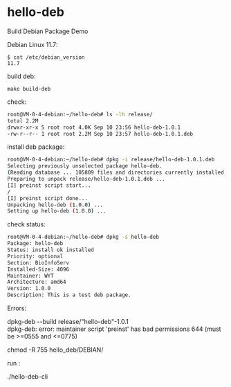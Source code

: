 # hello-deb

Build Debian Package Demo 


Debian Linux 11.7:

```
$ cat /etc/debian_version
11.7
```



build deb:

    make build-deb


check:

```bash
root@VM-0-4-debian:~/hello-deb# ls -lh release/
total 2.2M
drwxr-xr-x 5 root root 4.0K Sep 10 23:56 hello-deb-1.0.1
-rw-r--r-- 1 root root 2.2M Sep 10 23:57 hello-deb-1.0.1.deb
```

install deb package:

```bash
root@VM-0-4-debian:~/hello-deb# dpkg -i release/hello-deb-1.0.1.deb 
Selecting previously unselected package hello-deb.
(Reading database ... 105809 files and directories currently installed.)
Preparing to unpack release/hello-deb-1.0.1.deb ...
[I] preinst script start...
/
[I] preinst script done...
Unpacking hello-deb (1.0.0) ...
Setting up hello-deb (1.0.0) ...
```

check status:

```bash
root@VM-0-4-debian:~/hello-deb# dpkg -s hello-deb
Package: hello-deb
Status: install ok installed
Priority: optional
Section: BioInfoServ
Installed-Size: 4096
Maintainer: WYT
Architecture: amd64
Version: 1.0.0
Description: This is a test deb package.
```

Errors:

  dpkg-deb --build release/"hello-deb"-1.0.1  
  dpkg-deb: error: maintainer script 'preinst' has bad permissions 644 (must be >=0555 and <=0775)  

  chmod -R 755 hello_deb/DEBIAN/


run :
  
  ./hello-deb-cli 
